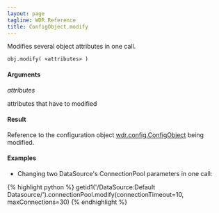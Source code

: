 ```yaml
---
layout: page
tagline: WDR Reference
title: ConfigObject.modify
---
```


Modifies several object attributes in one call.

    obj.modify( <attributes> )

#### Arguments

_attributes_

attributes that have to modified

#### Result

Reference to the configuration object [wdr.config.ConfigObject](wdr.config.ConfigObject.class.html) being modified.

#### Examples

* Changing two DataSource's ConnectionPool parameters in one call:

{% highlight python %}
getid1('/DataSource:Default Datasource/').connectionPool.modify(connectionTimeout=10, maxConnections=30)
{% endhighlight %}
